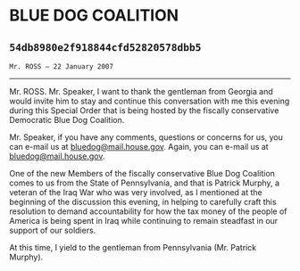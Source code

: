 # BLUE DOG COALITION
## `54db8980e2f918844cfd52820578dbb5`
`Mr. ROSS — 22 January 2007`

---


Mr. ROSS. Mr. Speaker, I want to thank the gentleman from Georgia and 
would invite him to stay and continue this conversation with me this 
evening during this Special Order that is being hosted by the fiscally 
conservative Democratic Blue Dog Coalition.

Mr. Speaker, if you have any comments, questions or concerns for us, 
you can e-mail us at bluedog@mail.house.gov. Again, you can e-mail us 
at bluedog@mail.house.gov.

One of the new Members of the fiscally conservative Blue Dog 
Coalition comes to us from the State of Pennsylvania, and that is 
Patrick Murphy, a veteran of the Iraq War who was very involved, as I 
mentioned at the beginning of the discussion this evening, in helping 
to carefully craft this resolution to demand accountability for how the 
tax money of the people of America is being spent in Iraq while 
continuing to remain steadfast in our support of our soldiers.

At this time, I yield to the gentleman from Pennsylvania (Mr. Patrick 
Murphy).